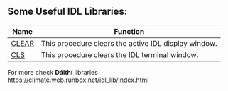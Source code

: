 ## Some Useful IDL Libraries:

| Name                                                         | Function                                             |
| ------------------------------------------------------------ | ---------------------------------------------------- |
| [CLEAR](https://climate.web.runbox.net/idl_lib/pro/clear.pro) | This procedure clears the active IDL display window. |
| [CLS](https://climate.web.runbox.net/idl_lib/pro/cls.pro)    | This procedure clears the IDL terminal window.       |

For more check **Dáithí** libraries https://climate.web.runbox.net/idl_lib/index.html